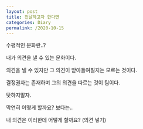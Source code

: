 ```yaml
---
layout: post
title: 전달하고자 한다면
categories: Diary
permalink: /2020-10-15
---
```


수평적인 문화란..?

내가 의견을 낼 수 있는 문화이다.

의견을 낼 수 있지만 그 의견이 받아들여질지는 모르는 것이다.

결정권자는 존재하며 그의 의견을 따르는 것이 팀이다.

탓하지말자.

막연히 어떻게 할까요? 보다는.. 

내 의견은 이러한데 어떻게 할까요? (의견 넣기)